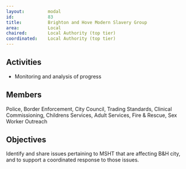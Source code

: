 ```yaml
---
layout: 		modal
id: 			83
title: 			Brighton and Hove Modern Slavery Group
area: 			Local
chaired: 		Local Authority (top tier)
coordinated:	Local Authority (top tier)
---
```


Activities
----------

* Monitoring and analysis of progress

Members
-------

Police, Border Enforcement, City Council, Trading Standards, Clinical Commissioning, Childrens Services, Adult Services, Fire & Rescue, Sex Worker Outreach

Objectives
----------

Identify and share issues pertaining to MSHT that are affecting B&H city, and to support a coordinated response to those issues. 